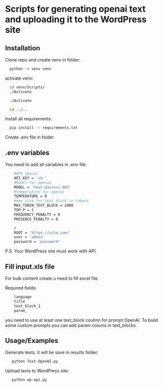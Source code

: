 
# Scripts for generating openai text and uploading it to the WordPress site






## Installation

Clone repo and create venv in folder:

```bash
  python -m venv venv
```

activate venv:

```bash
  cd venv/Scripts/
  ./Activate
```

```bash
  ./Activate
```

```bash
  cd ../..
```

Install all requirements:

```bash
  pip install -r requirements.txt
```

Create .env file in folder


## .env variables

You need to add all variables in .env file:

```bash
    #API openai
    API_KEY = 'sk-'
    #Model for openai
    MODEL = 'text-davinci-003'
    #temperature for openai
    TEMPERATURE = 0
    #max size for text block in tokens
    MAX_TOKEN_TEXT_BLOCK = 2000
    TOP_P = 1
    FREQUENCY_PENALTY = 0
    PRESENCE_PENALTY = 0

    #
    ROOT = 'https://site.com/'
    user = 'admin'
    password = 'password' 
```

P.S. Your WordPress site must work with API. 


## Fill input.xls file

For bulk content create u need to fill excel file. 

Required fields:

```bash
    language
    title
    text_block_1
    param_
```

you need to use at least one text_block coulmn for prompt OpenAI. To build some custom prompts you can add param colums in text_blocks. 


## Usage/Examples

Generate texts. it will be save in results folder.
```bash
   python Text-OpenAI.py
```

Upload texts to WordPress site:

```bash
   python wp-api.py
```
